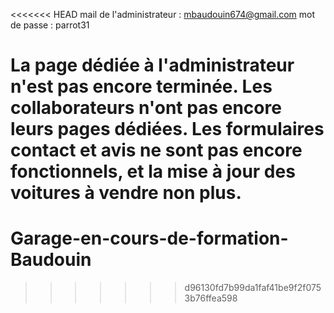 <<<<<<< HEAD
mail de l'administrateur : mbaudouin674@gmail.com
mot de passe : parrot31

La page dédiée à l'administrateur n'est pas encore terminée.
Les collaborateurs n'ont pas encore leurs pages dédiées.
Les formulaires contact et avis ne sont pas encore fonctionnels, et la mise à jour des voitures à vendre non plus.
=======
# Garage-en-cours-de-formation-Baudouin
>>>>>>> d96130fd7b99da1faf41be9f2f0753b76ffea598
